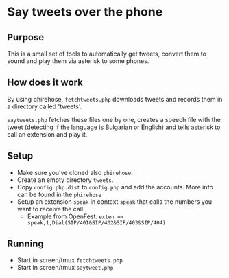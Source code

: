 # Say tweets over the phone

## Purpose

This is a small set of tools to automatically get tweets, convert them to sound and play them via asterisk to some phones.

## How does it work

By using phirehose, `fetchtweets.php` downloads tweets and records them in a directory called 'tweets'.

`saytweets.php` fetches these files one by one, creates a speech file with the tweet (detecting if the language is Bulgarian or English) and tells asterisk to call an extension and play it.

## Setup

* Make sure you've cloned also `phirehose`.
* Create an empty directory `tweets`.
* Copy `config.php.dist` to `config.php` and add the accounts. More info can be found in the `phirehose`
* Setup an extension `speak` in context `speak` that calls the numbers you want to receive the call.
	* Example from OpenFest: `exten => speak,1,Dial(SIP/401&SIP/402&SIP/403&SIP/404)`

## Running

* Start in screen/tmux `fetchtweets.php`
* Start in screen/tmux `saytweet.php`


